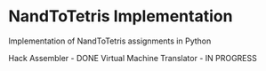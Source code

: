 # NandToTetris Implementation

Implementation of NandToTetris assignments in Python

Hack Assembler - DONE
Virtual Machine Translator - IN PROGRESS

